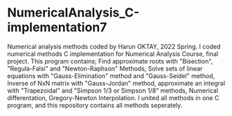 # NumericalAnalysis_C-implementation7
Numerical analysis methods coded by Harun OKTAY, 2022 Spring. I coded numerical methods C implementation for Numerical Analysis Course, final project. 
This program contains;
Find approximate roots with "Bisection", "Regula-Falsi" and "Newton-Raphson" Methods,
Solve sets of linear equations with "Gauss-Elimination" method and "Gauss-Seidel" method,
Inverse of NxN matrix with "Gauss-Jordan" method,
approximate an integral with "Trapezoidal" and "Simpson 1/3 or Simpson 1/8" methods,
Numerical differentation,
Gregory-Newton Interpolation.
I united all methods in one C program, and this repository contains all methods seperately.
